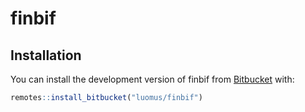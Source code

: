 
<!-- README.md is generated from README.Rmd. Please edit that file -->

# finbif

<!-- badges: start -->

<!-- badges: end -->

## Installation

You can install the development version of finbif from
[Bitbucket](https://bitbucket.org) with:

``` r
remotes::install_bitbucket("luomus/finbif")
```
